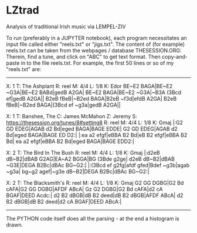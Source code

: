 # LZtrad
Analysis of traditional Irish music via LEMPEL-ZIV

To run (preferably in a JUPYTER notebook), each program necessitates an input file called either "reels.txt" or "jigs.txt".
The content of (for example) reels.txt can be taken from the webpages / database THESESSION.ORG: Therein, find a tune, and click on "ABC" to get text format. Then copy-and-paste in to the file reels.txt. For example, the first 50 lines or so of my "reels.txt" are:
__________________________________________________________________________________________
X: 1
T: The Ashplant
R: reel
M: 4/4
L: 1/8
K: Edor
BE~E2 BAGA|BE~E2 ~G3A|BE~E2 BABd|gedB A2GA|
BE~E2 BAGA|BE~E2 ~G3A|~B3A (3Bcd ef|gedB A2GA||
B2eB fBeB|~B2ed BAGA|B2eB ~f3d|efdB A2GA|
B2eB fBeB|~B2ed BAGA|(3Bcd ef ~g3a|gedB A2GA||

X: 1
T: Banshee, The
C: James McMahon
Z: Jeremy
S: https://thesession.org/tunes/8#setting8
R: reel
M: 4/4
L: 1/8
K: Gmaj
|:G2 GD EDEG|AGAB d2 Bd|eged BAGA|BAGE EDDE|
G2 GD EDEG|AGAB d2 Bd|eged BAGA|BAGE ED D2:|
|:ea a2 efgf|eBBA B2 Bd|eB B2 efgf|eBBA B2 Bd|
ea a2 efgf|eBBA B2 Bd|eged BAGA|BAGE EDD2:|

X: 2
T: The Bird In The Bush
R: reel
M: 4/4
L: 1/8
K: Gmaj
|:d2eB dB~B2|dBAB G2AG|EA~A2 BGGA|BG (3Bde g2ge|
d2eB dB~B2|dBAB ~G3E|DEGA B2Bc|dBAc BG~G2:|
|:(3Bcd ef g2fg|afdf gfed|Bdef ~g3b|agab ~g3a|
bg~g2 agef|~g3e dB~B2|DEGA B2Bc|dBAc BG~G2:|

X: 2
T: The Blacksmith's
R: reel
M: 4/4
L: 1/8
K: Gmaj
G2 GG DGBG|G2 Bd cAFA|G2 GG DGBG|AFDF ABcA|
Gz G2 DGBG|G2 Bd cAFA|d2 cA BGAF|DEED Acdc:|
d2 B2 dBGB|dB B2 deed|dB B2 dBGB|AFDF ABcA|
d2 B2 dBGB|dB B2 deed|d2 cA BGAF|DEED ABcA:|
____________________________________________________________________________

The PYTHON code itself does all the parsing - at the end a histogram is drawn.
